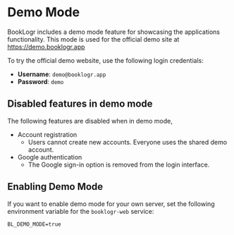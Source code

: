 # Demo Mode
BookLogr includes a demo mode feature for showcasing the applications functionality. This mode is used for the official demo site at https://demo.booklogr.app

To try the official demo website, use the following login credentials:
- **Username**: `demo@booklogr.app`
- **Password**: `demo`

## Disabled features in demo mode
The following features are disabled when in demo mode,

- Account registration
  - Users cannot create new accounts. Everyone uses the shared demo account.
- Google authentication
  - The Google sign-in option is removed from the login interface.

## Enabling Demo Mode
If you want to enable demo mode for your own server, set the following environment variable for the `booklogr-web` service:

```env
BL_DEMO_MODE=true
```

